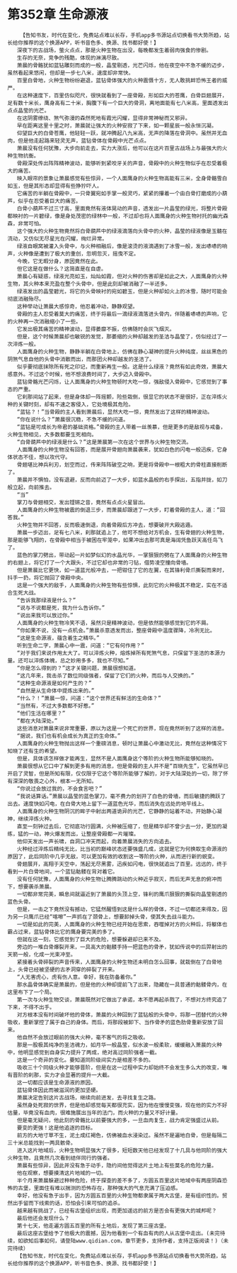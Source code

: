 # 第352章 生命源液
        【告知书友，时代在变化，免费站点难以长存，手机app多书源站点切换看书大势所趋，站长给你推荐的这个换源APP，听书音色多、换源、找书都好使！】
       深夜下的古战场，萤火点点，那是火种生物在出没，每晚都发生着弱肉强食的惨剧。
       生存的无奈，竞争的残酷，体现的淋漓尽致。
       萧晨的骨骼犹如蓝钻雕刻而成的一般，晶莹剔透，光芒闪烁，他在夜空中不急不缓的迈步，虽然看起来悠闲，但却是一步七八米，速度却非常快。
       百里白骨地，火种生物纷纷避退，蓝钻骨体强大的火种震慑十方，无人敢挑衅恐怖王者的威严。
       在这种速度下，百里仿似咫尺，很快就看到了一座骨殿，形如巨大的苍鹰，白骨巨翅展开，足有数十米长，鹰身高有二十米，胸腹下有一个巨大的骨洞，离地面能有七八米高，里面透发出点点晶莹的光芒。
       在这阴雾缭绕、煞气弥漫的森然死地有霞光闪耀，显得非常神秘而又邪异。
       早在距离这里十里之时，萧晨就让强大的火种安寂了下来，如一颗星辰一般永恒沉凝。
       仰望巨大的白骨苍鹰，他轻轻一跃，就冲腾起八九米高，无声的降落在骨洞中。虽然并无血肉，但是他走起路来轻灵无声，蓝钻骨体在骨殿中光芒点点。
       萧晨没有任何犹豫，大步向前走去，实力大涨后，他可以在这片百里古战场上与最强大的火种生物抗衡。
       骨殿深处传出阵阵精神波动，能够听到紧咬牙关的声音，骨殿中的火种生物似乎在忍受着极大的痛苦。
       映入眼帘的景象让萧晨感觉有些惊异，一个人面鹰身的火种生物高能有三米，全身骨骼雪白如玉，但是其形态却显得有些狰狞吓人。
       它痛苦的半躺在骨殿中，一只骨翼宛如手掌一般灵巧，紧紧的攥着一个由白骨打磨成的小葫芦，似乎在忍受着巨大的痛苦。
       白骨小葫芦不过三寸高，里面竟然有液体晃动的声音，透发出一片晶莹的绿光，将整片骨殿都映衬的一片碧绿，像是身处茂密的绿林中一般，不过却也将人面鹰身的火种生物衬托的幽光森森，非常可怕。
       这个强大的火种生物竟然将白骨葫芦中的绿液滴落向头骨中的火种，晶莹的绿液像是玉髓在流动，又仿似无尽星光在闪耀，绚烂异常。
       绿液自眼窝被灌入头骨中，与火种相融后，像是滚烫的液滴遇到了冰雪一般，发出哧哧的响声，火种像是遭到了极大的重创，忽明忽灭，摇曳不定。
       今晚，它无暇分身，原因竟然在此。
       但它这是在做什么？这简直是在自虐。
       萧晨心有疑惑，绿液光亮如玉，灿灿如霞，但对火种的伤害却是如此之大，人面鹰身的火种生物，其火种本来充盈在整个头骨中，但是此刻却被消融了一半还多。
       绿液发出的晶莹碧光，将它的头骨映衬的宛如碧玉，但是火种却如火上的冰雪，随时可能会彻底消融殆尽。
       这种举动让萧晨大感惊奇，他忍着冲动，静静观望。
       骨殿的主人忍受着莫大的痛苦，终于将最后一滴绿液滴落进头骨内，伴随着哧哧的声响，它的火种再一次消融缩小了一些。
       它发出极其痛苦的精神波动，显得萎靡不振，仿佛随时会灰飞烟灭。
       但是，这个时候萧晨却也敏锐的发觉，那萎缩的火种却越发的圣洁与晶莹了，仿似经过了一次淬炼一般。
       人面鹰身的火种生物，静静半躺在白骨地上，仿佛在静心凝神的提升火种纯度，丝丝黑色的阴煞气息自他的头骨中消散而出，而那团火种却越发的圣洁了。
       似乎要彻底抹除所有死之印记，而重新再生一般。这是什么绿液？竟然有如此奇效，萧晨大感意外。不过这个时候，他不想浪费时间了，大步迈入骨殿中。
       蓝钻骨骼光芒闪烁，让人面鹰身的火种生物顿时大吃一惊，强敌侵入骨殿中，它感觉到了事态的严重。
       它刹那间站了起来，但是身体却一阵摇颤，险些栽倒，很显它的状态不是很好，正在淬炼火种的关键时刻，却有不速之客侵入，它处境极其危险。
       “蓝钻？！”当骨殿的主人看到萧晨后，显然大吃一惊，竟然发出了这样的精神波动。
       “你在说什么？”萧晨很沉稳，不急不缓的问道。
       “蓝钻是可成长为帝君的基础资格。”骨殿的主人带着一丝羡慕，但是更多的是敌视与戒备，火种生物相见，大多数都要生死相向。
       “白骨葫芦中的绿液是什么？”这是萧晨第一次在这个世界与火种生物交流。
       人面鹰身的火种生物没有回答，而是展开骨翅向萧晨袭来，犹如白色的闪电一般迅疾，它身体状态不佳，想以攻代守。
       骨翅堪比神兵利刃，划空而过，传来阵阵破空之响，更是将骨殿中一根粗大的骨柱直接削断了。
       萧晨并不惧怕，没有退避，反而向前迈了一大步，如蓝水晶般的右手探出，五指并拢，如刀般立起，向前推去。
       “当”
       掌刀与骨翅相交，发出铿锵之音，竟然有点点火星冒出。
       人面鹰身的火种生物被震的倒退三步，而萧晨却跟进了一大步，盯着骨殿的主人，道：“回答我。”
       火种生物并不回答，反而极速倒退，向着骨殿后方冲去，想要破开大殿逃遁。
       萧晨一步迈出，足有七八米，刹那就追上了，他可不想给对方机会，生有骨翅的火种生物，那是能够飞翔的，在骨殿中相当于被困在牢笼中，如果冲出去那可真是海阔凭鱼跃天高任鸟飞了。
       蓝色的掌刀劈出，带动起一片如梦似幻的水晶光华，一掌狠狠的劈在了人面鹰身的火种生物的右翅上，将它打了一个大跟头，不过它却也非常的刁钻，借势凌空撞向骨墙。
       但是萧晨比它更快，如一道蓝光般冲去，一把钳住了它的左翼，在其锋利骨爪撕裂而来时，抖手一扔，将它抛回了骨殿中央。
       这是一个强大的敌手，人面鹰身的火种生物有些惊惧，此刻它的火种极其不稳定，实在不适合生死大战。
       “告诉我那绿液是什么？”
       “说与不说都是死，我为什么告诉你。”
       “说出来我可以放过你。”
       人面鹰身的火种生物冷笑不语，虽然只是精神波动，但是依然能够感觉到它的不屑。
       “你如果不说，没有一点机会。”萧晨杀意透发而出，整座骨殿中温度骤降，冷冽无比。
       “这是生命源液，蕴含着生之精华。”
       听到生命二字，萧晨心中一震，问道：“它有何作用？”
       “对于我们来说作用太大了。可以淬炼火种，熔炼掉所有死煞气息，只保留下圣洁的本源力量。还可以淬炼体魄，总之妙用多多，我也不尽知。”
       “你是怎么得到的？”这才关键问题，萧晨很想知道。
       “这几年来，我击杀了数位同级强者，保留了它们的火种，而后与人交换的。”
       “这种生命源液是如何产生的？”
       “自然是从生命体中提炼出来的。”
       “什么？！”萧晨一惊，问道：“这个世界还有鲜活的生命体？”
       “当然有，不过大多数都不好惹。”
       “他们生活在哪里？”
       “都在大陆深处。”
       这些消息对萧晨来说非常重要，原以为这是一个死亡的世界，现在竟然听到了这样的消息。
       “据说，我们也有机会成长为真正的生命体。”
       人面鹰身的火种生物抛出这样一个重磅消息，顿时让萧晨心中激动无比，竟然在这种情况下知晓了还有生的希望。
       但是，具体该怎样做才能再生，显然不是人面鹰身这个等阶的火种生物所能够知晓的。
       萧晨很想从它口中了解到更多有用的消息，但是骨殿的主人并不是“百晓先生”，它虽然早已开启了灵智，但是所知有限，仅仅限于它这个等阶所能够了解的，对于大陆深处的一切，除了怀有深深的敬畏之心外，根本一无所知。
       “你说过会放过我的，不会食言吧？”
       “我说话算话。”萧晨以晶莹的蓝色掌刀，毫不费力的划开了白色的骨墙，而后敏捷的腾跃了出去。速度快如闪电，在白骨大地上留下一道蓝色光华，而后消失在远处的地平线上。
       人面鹰身的火种生物阴沉的眸子中射出两道诡异的光芒，它静静的站着不动，开始静心凝神，继续淬炼火种。
       直至一刻钟过去后，它彻底功行圆满，火种被压缩了，但是精华却不曾少去一分，更加的凝练，猛的一动，神火爆发而出，让整座骨殿都一片璀璨。
       他仰天发出一声长啸，自洞口冲天而起，向着萧晨消失的方向追去。
       火种经过淬炼后精纯无比，比当初的巅峰状态还要强盛几成，这就是它为何换取生命源液的原因了，此后同阶中几乎无敌，可以更加有效的收割这一等阶的火种，从而进行新的蜕变。
       骨翅展开，高翔于天空中，荡起无尽黑雾，迅疾如闪电，很快就追出了百里。远远的，终于看到一片白骨地间，一个蓝钻骷髅在背对着它。
       没有任何犹豫，人面鹰身的火种生物让腾腾跳动的火种近乎寂灭，而后无声无息的俯冲而下，想要袭杀萧晨。
       一切都非常完美，瞬息间就逼近到了萧晨的头顶上空，锋利的鹰爪狠狠的撕裂向晶莹剔透的蓝色头骨。
       但是，一击之下竟然没有撼动，它猛然醒悟到这是什么样的骨体，不过一切都还来得及，因为另一只鹰爪已经“喀嚓”一声抓在了颈骨上，想要卸掉头骨，使其失去战斗能力。
       一切是如此的完美，人面鹰身的火种生物已经开始在思索，吞噬掉对方的火种后，将躯体也霸占过来，蓝钻骨体比它的鹰身要完美的多了。
       但就在这一刻，它感觉到了巨大的危险，想要躲避却已来不及。
       旁边的一堆白骨爆裂开来，一具高大的骷髅手持一把蓝色的骨矛，犹如传说中的后羿射出的天箭一般，化成一光束冲至。
       紧接着头骨碎裂的声音传来，人面鹰身的火种生物还未明白怎么回事，就栽倒在了白骨地上，头骨已经被坚硬的古矛洞穿的碎裂了开来。
       “人无害虎心，虎有伤人意。幸好，我在防备着你。”
       那水晶骨体确实是萧晨的，但是他的火种却提前飞了出来，隐藏在一具普通的骷髅骨内，在这里布下了一个局。
       第一次与火种生物交谈，萧晨既然对它做出了承诺，本不愿再起杀戮了，不想对方终究追了下来，不得不出手。
       对方根本没有时间破坏他的骨体，萧晨的火种回到了蓝钻般的头骨中，将那一团替代的火种吸收，重新掌控了属于自己的身体。而后，将那段被卸下、当作骨矛的蓝色肋骨重新安放了回来。
       他自然不会放过眼前的强大火种，毫不客气的将之吸收。
       那是一股极其纯净的圣洁魂力，如月华一般晶莹，似水波一般柔软，缓缓融入萧晨的火种中，他明显感觉到自身实力提升了两成，绝对高过同阶强者一截。
       这是一个奇异的变化。要知道同阶级间实力是相差不多的。
       吸收三十个同级火种才能够晋阶，但是在这一过程中实力却始终不会发生多么大的改变，唯有晋阶的刹那，实力才会显著的提升一大截。
       这一切都应该是生命源液的原因。
       蓝钻骨体因此而被滋润的更加坚硬。
       萧晨决定告别这片古战场，继续向前进发，去寻找复生之路。
       虽然身处死寂的世界，但是他却感觉每天都很充实，因为他在慢慢变强，现在他的实力不好估量，毕竟没有血肉，很难施展出当年的法门，而火种的力量又不好计量。
       但是毫无疑问，他此刻的骨骼比以前要强大的多，一旦血肉复生，战力肯定强盛过从前。
       要变的更强！这是他追逐的目标。
       前方的大地寸草不生，泥土成红褐色，仿佛被血水浸染过。虽然不是遍地白骨，但是每隔二三十米总能找到一两具骸骨。
       进入这片地域后，火种生物明显强大了很多，短短数天他已经发现了十几具与他同阶的强大火种生物，且竟然几次看到结伴同行的强者。
       萧晨有些惊异，因此并没有急于动手，隐约间他觉得这片土地上有些莫名的危险力量。
       他在观察，想要摸清这片地域的一切。
       半个月来萧晨躲避过种种危险，终于探查的差不多了，方圆五百里这片地域中有两座阴森恐怖的古堡，里面住有难以揣测的恐怖存在，那种强大的气息充满了压迫感。
       幸好，他没有急于出手，因为方圆五百里的火种生物都隶属于两大古堡，是有组织性的。贸然出手留而下线索的话，恐怕会引来可怕的追杀。
       越来越有挑战了，已经有古堡组织出现，而更加遥远的前方是否会有更强大的城邦呢？
       最后他还会发现什么？
       第十七天，他走遍方圆五百里的所有土地后，发现了第三座古堡。
       最后这座古堡给予了他极大的震撼，因为他看到一个有血有肉的人从古堡中走出。(未完待续，如欲知后事如何，请登陆www.qidian.com，章节更多，支持作者，支持正版阅读！)（未完待续）
       【告知书友，时代在变化，免费站点难以长存，手机app多书源站点切换看书大势所趋，站长给你推荐的这个换源APP，听书音色多、换源、找书都好使！】